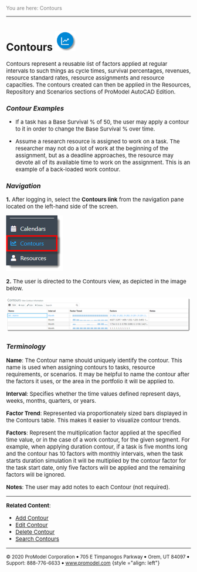 ﻿
<span style="color:grey">
<span style="font-size:14px">
You are here: Contours
</span></span></span>

----
# **Contours** ![Contours Icon](ContoursIcon1.png "Contours Icon")
<span style="font-size:15px">

Contours represent a reusable list of factors applied at regular intervals to such things as cycle times,
survival percentages, revenues, resource standard rates, resource assignments and resource capacities. 
The contours created can then be applied in the Resources, Repository and Scenarios sections of ProModel AutoCAD Edition.  

### _**Contour Examples**_

* If a task has a Base Survival % of 50, the user may apply a contour to it in order to change 
the Base Survival % over time. 
 
* Assume a research resource is assigned to work on a task. 
The researcher may not do a lot of work at the beginning of the assignment, but as a deadline approaches,
the resource may devote all of its available time to work on the assignment. This is an example of a 
back-loaded work contour.

### _**Navigation**_

**1.** After logging in, select the **Contours link** from the navigation pane located on the left-hand side of the screen.

![Contours Link](ContoursLink.png "Navigation Pane")

**2.** The user is directed to the Contours view, as depicted in the image below.

![Contours Page](ContoursView.png "Contours View")

### _**Terminology**_

**Name**: The Contour name should uniquely identify the contour. This name is used when assigning contours to tasks, resource requirements, or scenarios.
It may be helpful to name the contour after the factors it uses, or the area in the portfolio it will be 
applied to.  

**Interval**: Specifies whether the time values defined represent days, weeks, months, quarters,
or years.  

**Factor Trend**: Represented via proportionately sized bars displayed in the Contours table. 
This makes it easier to visualize contour trends.

**Factors**: Represent the multiplication factor applied at the specified time value, or in the case of a 
work contour, for the given segment. For example, when applying duration contour, if a task is five months 
long and the contour has 10 factors with monthly intervals, when the task starts duration simulation it 
will be multiplied by the contour factor for the task start date, only five factors will be applied and 
the remaining factors will be ignored.

**Notes**: The user may add notes to each Contour (not required).


---

**Related Content**:
* [Add Contour](C:/_git/ProModelAutodeskEdition/PorfolioSimulator.Help/wwwroot/Help/Docs/Contours/AddContour/AddContour.md)
* [Edit Contour](C:/_git/ProModelAutodeskEdition/PorfolioSimulator.Help/wwwroot/Help/Docs/Contours/EditContour/EditContour.md)
* [Delete Contour](C:/_git/ProModelAutodeskEdition/PorfolioSimulator.Help/wwwroot/Help/Docs/Contours/DeleteContour/DeleteContour.md)
* [Search Contours](C:/_git/ProModelAutodeskEdition/PorfolioSimulator.Help/wwwroot/Help/Docs/Contours/SearchContours/SearchContours.md)

</span>

---

<span style="font-size:13px"> &copy; 2020 ProModel Corporation ![dot](dot1.png) 705 E Timpanogos Parkway ![dot](dot1.png) Orem, UT 84097 ![dot](dot1.png) Support: 888-776-6633 ![dot](dot1.png) www.promodel.com</span> {style ="align: left"}

